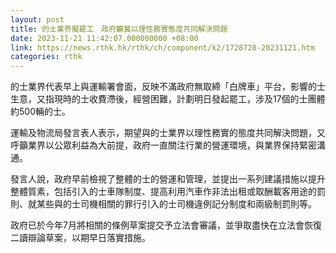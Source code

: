 ```yaml
---
layout: post
title: 的士業界擬罷工　政府籲冀以理性務實態度共同解決問題
date: 2023-11-21 11:42:07.000000000 +08:00
link: https://news.rthk.hk/rthk/ch/component/k2/1728728-20231121.htm
categories: rthk
---
```


的士業界代表早上與運輸署會面，反映不滿政府無取締「白牌車」平台，影響的士生意，又指現時的士收費滯後，經營困難，計劃明日發起罷工，涉及17個的士團體約500輛的士。

運輸及物流局發言表人表示，期望與的士業界以理性務實的態度共同解決問題，又呼籲業界以公眾利益為大前提，政府一直關注行業的營運環境，與業界保持緊密溝通。

發言人說，政府早前檢視了整體的士的營運和管理，並提出一系列建議措施以提升整體質素，包括引入的士車隊制度、提高利用汽車作非法出租或取酬載客用途的罰則、就某些與的士司機相關的罪行引入的士司機違例記分制度和兩級制罰則等。

政府已於今年7月將相關的條例草案提交予立法會審議，並爭取盡快在立法會恢復二讀辯論草案，以期早日落實措施。
